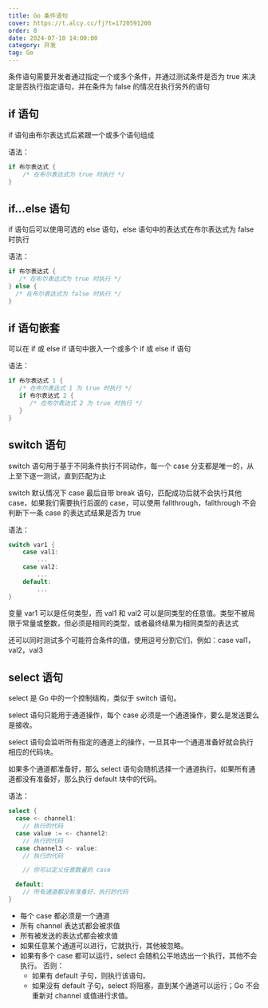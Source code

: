 ```yaml
---
title: Go 条件语句
cover: https://t.alcy.cc/fj?t=1720591200
order: 8
date: 2024-07-10 14:00:00
category: 开发
tag: Go
---
```


条件语句需要开发者通过指定一个或多个条件，并通过测试条件是否为 true 来决定是否执行指定语句，并在条件为 false 的情况在执行另外的语句

## if 语句

if 语句由布尔表达式后紧跟一个或多个语句组成

语法：

```Go
if 布尔表达式 {
	/* 在布尔表达式为 true 时执行 */
}
```

## if…else 语句

if 语句后可以使用可选的 else 语句，else 语句中的表达式在布尔表达式为 false 时执行

语法：

```Go
if 布尔表达式 {
   /* 在布尔表达式为 true 时执行 */
} else {
  /* 在布尔表达式为 false 时执行 */
}
```

## if 语句嵌套

可以在 if 或 else if 语句中嵌入一个或多个 if 或 else if 语句

语法：

```Go
if 布尔表达式 1 {
   /* 在布尔表达式 1 为 true 时执行 */
   if 布尔表达式 2 {
      /* 在布尔表达式 2 为 true 时执行 */
   }
}
```

## switch 语句

switch 语句用于基于不同条件执行不同动作，每一个 case 分支都是唯一的，从上至下逐一测试，直到匹配为止

switch 默认情况下 case 最后自带 break 语句，匹配成功后就不会执行其他 case，如果我们需要执行后面的 case，可以使用 fallthrough，fallthrough 不会判断下一条 case 的表达式结果是否为 true

语法：

```Go
switch var1 {
    case val1:
        ...
    case val2:
        ...
    default:
        ...
}
```

变量 var1 可以是任何类型，而 val1 和 val2 可以是同类型的任意值。类型不被局限于常量或整数，但必须是相同的类型，或者最终结果为相同类型的表达式

还可以同时测试多个可能符合条件的值，使用逗号分割它们，例如：case val1，val2，val3

## select 语句

select 是 Go 中的一个控制结构，类似于 switch 语句。

select 语句只能用于通道操作，每个 case 必须是一个通道操作，要么是发送要么是接收。

select 语句会监听所有指定的通道上的操作，一旦其中一个通道准备好就会执行相应的代码块。

如果多个通道都准备好，那么 select 语句会随机选择一个通道执行。如果所有通道都没有准备好，那么执行 default 块中的代码。

语法：

```Go
select {
  case <- channel1:
    // 执行的代码
  case value := <- channel2:
    // 执行的代码
  case channel3 <- value:
    // 执行的代码

    // 你可以定义任意数量的 case

  default:
    // 所有通道都没有准备好，执行的代码
}
```

- 每个 case 都必须是一个通道
- 所有 channel 表达式都会被求值
- 所有被发送的表达式都会被求值
- 如果任意某个通道可以进行，它就执行，其他被忽略。
- 如果有多个 case 都可以运行，select 会随机公平地选出一个执行，其他不会执行。
  否则：
  - 如果有 default 子句，则执行该语句。
  - 如果没有 default 子句，select 将阻塞，直到某个通道可以运行；Go 不会重新对 channel 或值进行求值。
